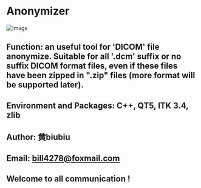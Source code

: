 # Anonymizer

![image](https://github.com/bill4278/Anonymizer/blob/MergeLogBrowserIntoMainWindow/snapshot_1.6.gif)

## Function: an useful tool for 'DICOM' file anonymize. Suitable for all '.dcm' suffix or no suffix DICOM format files, even if these files have been zipped in ".zip" files (more format will be supported later).

## Environment and Packages: C++, QT5, ITK 3.4, zlib

## Author: 黄biubiu
## Email: bill4278@foxmail.com
## Welcome to all communication !
